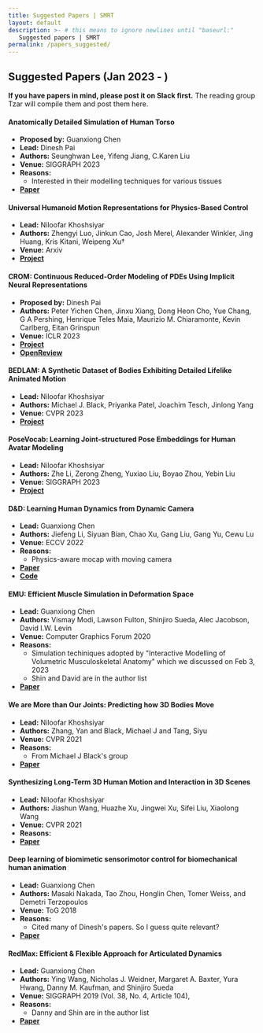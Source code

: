 ```yaml
---
title: Suggested Papers | SMRT
layout: default
description: >- # this means to ignore newlines until "baseurl:"
   Suggested papers | SMRT
permalink: /papers_suggested/
---
```


## Suggested Papers (Jan 2023 - )

**If you have papers in mind, please post it on Slack first.** The reading group Tzar will compile them and post them here.

#### Anatomically Detailed Simulation of Human Torso
* **Proposed by:** Guanxiong Chen
* **Lead:** Dinesh Pai
* **Authors:** Seunghwan Lee, Yifeng Jiang, C.Karen Liu
* **Venue:** SIGGRAPH 2023
* **Reasons:**
    * Interested in their modelling techniques for various tissues
* [**Paper**](https://arxiv.org/abs/2305.04995)

#### Universal Humanoid Motion Representations for Physics-Based Control
* **Lead:** Niloofar Khoshsiyar
* **Authors:** Zhengyi Luo, Jinkun Cao, Josh Merel, Alexander Winkler, Jing Huang, Kris Kitani, Weipeng Xu†
* **Venue:** Arxiv
* [**Project**](https://zhengyiluo.github.io/PULSE/)

#### CROM: Continuous Reduced-Order Modeling of PDEs Using Implicit Neural Representations
* **Proposed by:** Dinesh Pai
* **Authors:** Peter Yichen Chen, Jinxu Xiang, Dong Heon Cho, Yue Chang, G A Pershing, Henrique Teles Maia, Maurizio M. Chiaramonte, Kevin Carlberg, Eitan Grinspun
* **Venue:** ICLR 2023
* [**Project**](https://crom-pde.github.io/)
* [**OpenReview**](https://openreview.net/forum?id=FUORz1tG8Og/)

#### BEDLAM: A Synthetic Dataset of Bodies Exhibiting Detailed Lifelike Animated Motion
* **Lead:** Niloofar Khoshsiyar
* **Authors:** Michael J. Black, Priyanka Patel, Joachim Tesch, Jinlong Yang
* **Venue:** CVPR 2023
* [**Project**](https://bedlam.is.tue.mpg.de/)

#### PoseVocab: Learning Joint-structured Pose Embeddings for Human Avatar Modeling
* **Lead:** Niloofar Khoshsiyar
* **Authors:** Zhe Li, Zerong Zheng, Yuxiao Liu, Boyao Zhou, Yebin Liu
* **Venue:** SIGGRAPH 2023
* [**Project**](https://lizhe00.github.io/projects/posevocab/)

#### D&D: Learning Human Dynamics from Dynamic Camera
* **Lead:** Guanxiong Chen
* **Authors:** Jiefeng Li, Siyuan Bian, Chao Xu, Gang Liu, Gang Yu, Cewu Lu
* **Venue:** ECCV 2022
* **Reasons:**
    * Physics-aware mocap with moving camera
* [**Paper**](https://arxiv.org/abs/2209.08790)
* [**Code**](https://github.com/Jeff-sjtu/DnD)

#### EMU: Efficient Muscle Simulation in Deformation Space
* **Lead:** Guanxiong Chen
* **Authors:** Vismay Modi, Lawson Fulton, Shinjiro Sueda, Alec Jacobson, David I.W. Levin
* **Venue:** Computer Graphics Forum 2020
* **Reasons:**
    * Simulation techiniques adopted by "Interactive Modelling of Volumetric Musculoskeletal Anatomy" which we discussed on Feb 3, 2023
    * Shin and David are in the author list
* [**Paper**](https://www.dgp.toronto.edu/projects/efficient-muscles/)

#### We are More than Our Joints: Predicting how 3D Bodies Move
* **Lead:** Niloofar Khoshsiyar
* **Authors:** Zhang, Yan and Black, Michael J and Tang, Siyu
* **Venue:** CVPR 2021
* **Reasons:**
    * From Michael J Black's group
* [**Paper**](https://yz-cnsdqz.github.io/eigenmotion/MOJO/index.html/)

#### Synthesizing Long-Term 3D Human Motion and Interaction in 3D Scenes
* **Lead:** Niloofar Khoshsiyar
* **Authors:** Jiashun Wang, Huazhe Xu, Jingwei Xu, Sifei Liu, Xiaolong Wang
* **Venue:** CVPR 2021
* **Reasons:**
* [**Paper**](https://jiashunwang.github.io/Long-term-Motion-in-3D-Scenes/)

#### Deep learning of biomimetic sensorimotor control for biomechanical human animation
* **Lead:** Guanxiong Chen
* **Authors:** Masaki Nakada, Tao Zhou, Honglin Chen, Tomer Weiss, and Demetri Terzopoulos
* **Venue:** ToG 2018
* **Reasons:**
    * Cited many of Dinesh's papers. So I guess quite relevant?
* [**Paper**](https://dl.acm.org/doi/10.1145/3197517.3201305)

#### RedMax: Efficient & Flexible Approach for Articulated Dynamics
* **Lead:** Guanxiong Chen
* **Authors:** Ying Wang, Nicholas J. Weidner, Margaret A. Baxter, Yura Hwang, Danny M. Kaufman, and Shinjiro Sueda
* **Venue:** SIGGRAPH 2019 (Vol. 38, No. 4, Article 104),
* **Reasons:**
    * Danny and Shin are in the author list
* [**Paper**](http://faculty.cs.tamu.edu/sueda/projects/redmax/)